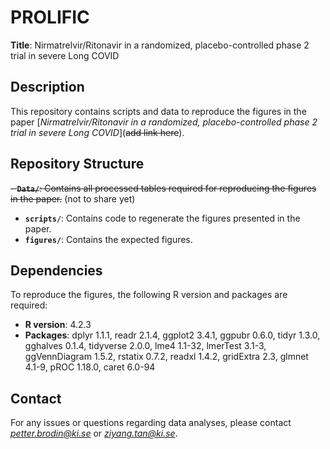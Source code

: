 # PROLIFIC
**Title**: Nirmatrelvir/Ritonavir in a randomized, placebo-controlled phase 2 trial in severe Long COVID

## Description
This repository contains scripts and data to reproduce the figures in the paper [*Nirmatrelvir/Ritonavir in a randomized, placebo-controlled phase 2 trial in severe Long COVID*](~~add link here~~).

## Repository Structure
~~- **`Data/`**: Contains all processed tables required for reproducing the figures in the paper.~~ (not to share yet)
- **`scripts/`**: Contains code to regenerate the figures presented in the paper.
- **`figures/`**: Contains the expected figures.

## Dependencies
To reproduce the figures, the following R version and packages are required:

- **R version**: 4.2.3
- **Packages**: dplyr 1.1.1, readr 2.1.4, ggplot2 3.4.1, ggpubr 0.6.0, tidyr 1.3.0, gghalves 0.1.4, tidyverse 2.0.0, lme4 1.1-32, lmerTest 3.1-3, ggVennDiagram 1.5.2, rstatix 0.7.2, readxl 1.4.2, gridExtra 2.3, glmnet 4.1-9, pROC 1.18.0, caret 6.0-94

## Contact
For any issues or questions regarding data analyses, please contact *petter.brodin@ki.se* or *ziyang.tan@ki.se*.
